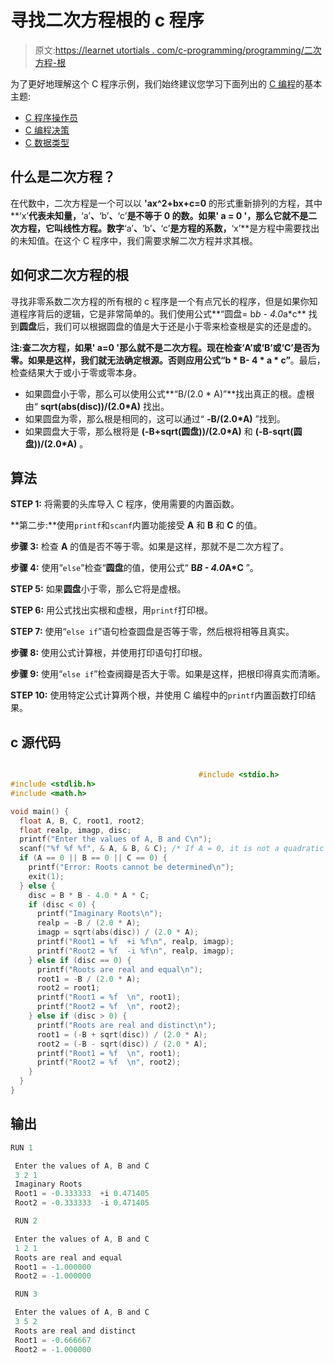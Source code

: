 # 寻找二次方程根的 c 程序

> 原文:[https://learnet utortials . com/c-programming/programming/二次方程-根](https://learnetutorials.com/c-programming/programs/quadratic-equation-roots)

为了更好地理解这个 C 程序示例，我们始终建议您学习下面列出的 [C 编程](../ "C programming")的基本主题:

*   [C 程序操作员](../../c-programming/operators "C program tokens")
*   [C 编程决策](../../c-programming/decision-making-statements "C programming decision making")
*   [C 数据类型](../../c-programming/data-types-modifiers "C data types")

## 什么是二次方程？

在代数中，二次方程是一个可以以 **'ax^2+bx+c=0** 的形式重新排列的方程，其中**‘x’**代表未知量，**‘a’**、**‘b’**、**‘c’**是不等于 **0** 的数。如果' **a = 0** '，那么它就不是二次方程，它叫线性方程。数字**‘a’**、**‘b’**、**‘c’**是方程的系数，**‘x’**是方程中需要找出的未知值。在这个 C 程序中，我们需要求解二次方程并求其根。

## 如何求二次方程的根

寻找非零系数二次方程的所有根的 c 程序是一个有点冗长的程序，但是如果你知道程序背后的逻辑，它是非常简单的。我们使用公式**“圆盘= b*b - 4.0*a*c** 找到**圆盘**后，我们可以根据圆盘的值是大于还是小于零来检查根是实的还是虚的。

**注:**查二次方程，如果' **a=0** '那么就不是二次方程。现在检查**‘A’**或**‘B’**或**‘C’**是否为零。如果是这样，我们就无法确定根源。否则应用公式**“b * B- 4 * a * c”**。最后，检查结果大于或小于零或零本身。

*   如果圆盘小于零，那么可以使用公式**“B/(2.0 * A)”**找出真正的根。虚根由“ **sqrt(abs(disc))/(2.0*A)** 找出。
*   如果圆盘为零，那么根是相同的，这可以通过“ **-B/(2.0*A)** ”找到。
*   如果圆盘大于零，那么根将是 **(-B+sqrt(圆盘))/(2.0*A)** 和 **(-B-sqrt(圆盘))/(2.0*A)** 。

## 算法

**STEP 1:** 将需要的头库导入 C 程序，使用需要的内置函数。

**第二步:**使用`printf`和`scanf`内置功能接受 **A** 和 **B** 和 **C** 的值。

**步骤 3:** 检查 **A** 的值是否不等于零。如果是这样，那就不是二次方程了。

**步骤 4:** 使用“`else`”检查“**圆盘**的值，使用公式“ **B*B - 4.0*A*C** ”。

**STEP 5:** 如果**圆盘**小于零，那么它将是虚根。

**STEP 6:** 用公式找出实根和虚根，用`printf`打印根。

**STEP 7:** 使用“`else if`”语句检查圆盘是否等于零，然后根将相等且真实。

**步骤 8:** 使用公式计算根，并使用打印语句打印根。

**步骤 9:** 使用“`else if`”检查阀瓣是否大于零。如果是这样，把根印得真实而清晰。

**STEP 10:** 使用特定公式计算两个根，并使用 C 编程中的`printf`内置函数打印结果。

## c 源代码

```c

                                          #include <stdio.h>
#include <stdlib.h>
#include <math.h>

void main() {
  float A, B, C, root1, root2;
  float realp, imagp, disc;
  printf("Enter the values of A, B and C\n");
  scanf("%f %f %f", & A, & B, & C); /* If A = 0, it is not a quadratic equation */
  if (A == 0 || B == 0 || C == 0) {
    printf("Error: Roots cannot be determined\n");
    exit(1);
  } else {
    disc = B * B - 4.0 * A * C;
    if (disc < 0) {
      printf("Imaginary Roots\n");
      realp = -B / (2.0 * A);
      imagp = sqrt(abs(disc)) / (2.0 * A);
      printf("Root1 = %f  +i %f\n", realp, imagp);
      printf("Root2 = %f  -i %f\n", realp, imagp);
    } else if (disc == 0) {
      printf("Roots are real and equal\n");
      root1 = -B / (2.0 * A);
      root2 = root1;
      printf("Root1 = %f  \n", root1);
      printf("Root2 = %f  \n", root2);
    } else if (disc > 0) {
      printf("Roots are real and distinct\n");
      root1 = (-B + sqrt(disc)) / (2.0 * A);
      root2 = (-B - sqrt(disc)) / (2.0 * A);
      printf("Root1 = %f  \n", root1);
      printf("Root2 = %f  \n", root2);
    }
  }
}

```

## 输出

```c
RUN 1

 Enter the values of A, B and C
 3 2 1
 Imaginary Roots
 Root1 = -0.333333  +i 0.471405
 Root2 = -0.333333  -i 0.471405

 RUN 2

 Enter the values of A, B and C
 1 2 1
 Roots are real and equal
 Root1 = -1.000000
 Root2 = -1.000000

 RUN 3

 Enter the values of A, B and C
 3 5 2
 Roots are real and distinct
 Root1 = -0.666667
 Root2 = -1.000000
```